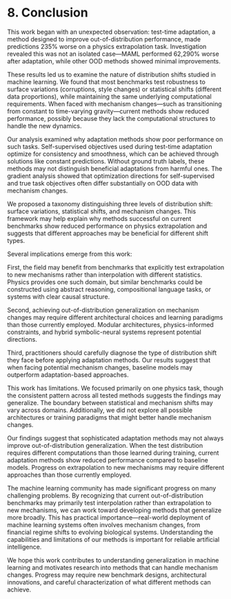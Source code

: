 # 8. Conclusion

This work began with an unexpected observation: test-time adaptation, a method designed to improve out-of-distribution performance, made predictions 235% worse on a physics extrapolation task. Investigation revealed this was not an isolated case—MAML performed 62,290% worse after adaptation, while other OOD methods showed minimal improvements.

These results led us to examine the nature of distribution shifts studied in machine learning. We found that most benchmarks test robustness to surface variations (corruptions, style changes) or statistical shifts (different data proportions), while maintaining the same underlying computational requirements. When faced with mechanism changes—such as transitioning from constant to time-varying gravity—current methods show reduced performance, possibly because they lack the computational structures to handle the new dynamics.

Our analysis examined why adaptation methods show poor performance on such tasks. Self-supervised objectives used during test-time adaptation optimize for consistency and smoothness, which can be achieved through solutions like constant predictions. Without ground truth labels, these methods may not distinguish beneficial adaptations from harmful ones. The gradient analysis showed that optimization directions for self-supervised and true task objectives often differ substantially on OOD data with mechanism changes.

We proposed a taxonomy distinguishing three levels of distribution shift: surface variations, statistical shifts, and mechanism changes. This framework may help explain why methods successful on current benchmarks show reduced performance on physics extrapolation and suggests that different approaches may be beneficial for different shift types.

Several implications emerge from this work:

First, the field may benefit from benchmarks that explicitly test extrapolation to new mechanisms rather than interpolation with different statistics. Physics provides one such domain, but similar benchmarks could be constructed using abstract reasoning, compositional language tasks, or systems with clear causal structure.

Second, achieving out-of-distribution generalization on mechanism changes may require different architectural choices and learning paradigms than those currently employed. Modular architectures, physics-informed constraints, and hybrid symbolic-neural systems represent potential directions.

Third, practitioners should carefully diagnose the type of distribution shift they face before applying adaptation methods. Our results suggest that when facing potential mechanism changes, baseline models may outperform adaptation-based approaches.

This work has limitations. We focused primarily on one physics task, though the consistent pattern across all tested methods suggests the findings may generalize. The boundary between statistical and mechanism shifts may vary across domains. Additionally, we did not explore all possible architectures or training paradigms that might better handle mechanism changes.

Our findings suggest that sophisticated adaptation methods may not always improve out-of-distribution generalization. When the test distribution requires different computations than those learned during training, current adaptation methods show reduced performance compared to baseline models. Progress on extrapolation to new mechanisms may require different approaches than those currently employed.

The machine learning community has made significant progress on many challenging problems. By recognizing that current out-of-distribution benchmarks may primarily test interpolation rather than extrapolation to new mechanisms, we can work toward developing methods that generalize more broadly. This has practical importance—real-world deployment of machine learning systems often involves mechanism changes, from financial regime shifts to evolving biological systems. Understanding the capabilities and limitations of our methods is important for reliable artificial intelligence.

We hope this work contributes to understanding generalization in machine learning and motivates research into methods that can handle mechanism changes. Progress may require new benchmark designs, architectural innovations, and careful characterization of what different methods can achieve.
